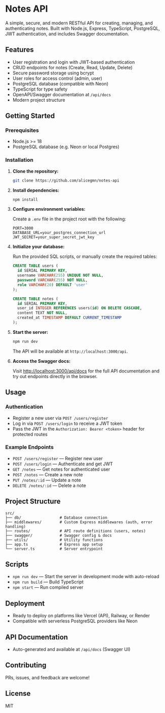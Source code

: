 # Notes API

A simple, secure, and modern RESTful API for creating, managing, and authenticating notes. Built with Node.js, Express, TypeScript, PostgreSQL, JWT authentication, and includes Swagger documentation.

## Features

- User registration and login with JWT-based authentication
- CRUD endpoints for notes (Create, Read, Update, Delete)
- Secure password storage using bcrypt
- User roles for access control (admin, user)
- PostgreSQL database (compatible with Neon)
- TypeScript for type safety
- OpenAPI/Swagger documentation at `/api/docs`
- Modern project structure

## Getting Started

### Prerequisites

- Node.js >= 18
- PostgreSQL database (e.g. Neon or local Postgres)

### Installation

1. **Clone the repository:**

   ```bash
   git clone https://github.com/alicegmn/notes-api
   ```

2. **Install dependencies:**

   ```bash
   npm install
   ```

3. **Configure environment variables:**

   Create a `.env` file in the project root with the following:

   ```env
   PORT=3000
   DATABASE_URL=your_postgres_connection_url
   JWT_SECRET=your_super_secret_jwt_key
   ```

4. **Initialize your database:**

   Run the provided SQL scripts, or manually create the required tables:

   ```sql
   CREATE TABLE users (
     id SERIAL PRIMARY KEY,
     username VARCHAR(255) UNIQUE NOT NULL,
     password VARCHAR(255) NOT NULL,
     role VARCHAR(20) DEFAULT 'user'
   );

   CREATE TABLE notes (
     id SERIAL PRIMARY KEY,
     user_id INTEGER REFERENCES users(id) ON DELETE CASCADE,
     content TEXT NOT NULL,
     created_at TIMESTAMP DEFAULT CURRENT_TIMESTAMP
   );
   ```

5. **Start the server:**

   ```bash
   npm run dev
   ```

   The API will be available at `http://localhost:3000/api`.

6. **Access the Swagger docs:**

   Visit [http://localhost:3000/api/docs](http://localhost:3000/api/docs) for the full API documentation and try out endpoints directly in the browser.

## Usage

### Authentication

- Register a new user via `POST /users/register`
- Log in via `POST /users/login` to receive a JWT token
- Pass the JWT in the `Authorization: Bearer <token>` header for protected routes

### Example Endpoints

- `POST /users/register` — Register new user
- `POST /users/login` — Authenticate and get JWT
- `GET /notes` — Get notes for authenticated user
- `POST /notes` — Create a new note
- `PUT /notes/:id` — Update a note
- `DELETE /notes/:id` — Delete a note

## Project Structure

```
src/
├── db/                 # Database connection
├── middlewares/        # Custom Express middlewares (auth, error handling)
├── routes/             # API route definitions (users, notes)
├── swagger/            # Swagger config & docs
├── utils/              # Utility functions
├── app.ts              # Express app setup
└── server.ts           # Server entrypoint
```

## Scripts

- `npm run dev` — Start the server in development mode with auto-reload
- `npm run build` — Build TypeScript
- `npm start` — Run compiled server

## Deployment

- Ready to deploy on platforms like Vercel (API), Railway, or Render
- Compatible with serverless PostgreSQL providers like Neon

## API Documentation

- Auto-generated and available at `/api/docs` (Swagger UI)

## Contributing

PRs, issues, and feedback are welcome!

## License

MIT
